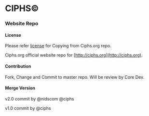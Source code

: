 # CIPHS©
### Website Repo

#### License
Please refer [license](https://github.com/ciphs/website/blob/master/LICENSE) for Copying from Ciphs.org repo.

Ciphs.org official website repo for [http://ciphs.org](http://ciphs.org).

#### Contribution
Fork, Change and Commit to master repo. Will be review by Core Dev.

#### Merge Version
v2.0 commit by @nidscom @ciphs

v1.0 commit by @ciphs
